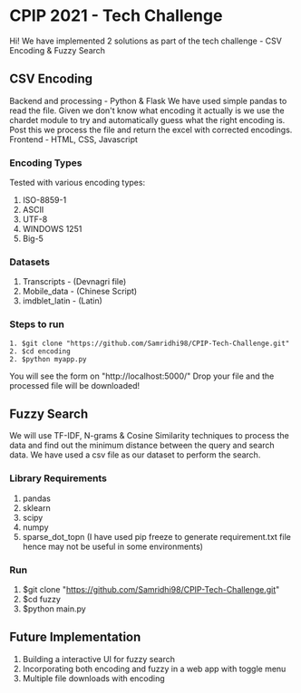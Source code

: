 # CPIP 2021 - Tech Challenge
Hi! We have implemented 2 solutions as part of the tech challenge - CSV Encoding & Fuzzy Search

## CSV Encoding
  Backend and processing - Python & Flask
    We have used simple pandas to read the file. Given we don't know what encoding it actually is we use the chardet module to try and automatically guess what the right encoding is. Post this we process the file and return the excel with corrected encodings.
  Frontend - HTML, CSS, Javascript
  
  ### Encoding Types
  Tested with various encoding types:
  1. ISO-8859-1
  2. ASCII
  3. UTF-8
  4. WINDOWS 1251
  5. Big-5
  
  ### Datasets
  1. Transcripts - (Devnagri file)
  2. Mobile_data - (Chinese Script)
  3. imdblet_latin - (Latin)

  ### Steps to run 
    1. $git clone "https://github.com/Samridhi98/CPIP-Tech-Challenge.git"
    2. $cd encoding
    2. $python myapp.py
  
  You will see the form on "http://localhost:5000/"
  Drop your file and the processed file will be downloaded!
  
## Fuzzy Search
  We will use TF-IDF, N-grams & Cosine Similarity techniques to process the data and find out the minimum distance between the query and search data.
  We have used a csv file as our dataset to perform the search.
  
### Library Requirements
  1. pandas
  2. sklearn
  3. scipy
  4. numpy
  5. sparse_dot_topn
  (I have used pip freeze to generate requirement.txt file hence may not be useful in some environments)

### Run
  1. $git clone "https://github.com/Samridhi98/CPIP-Tech-Challenge.git"
  2. $cd fuzzy
  3. $python main.py
  
## Future Implementation
  1. Building a interactive UI for fuzzy search
  2. Incorporating both encoding and fuzzy in a web app with toggle menu
  3. Multiple file downloads with encoding
